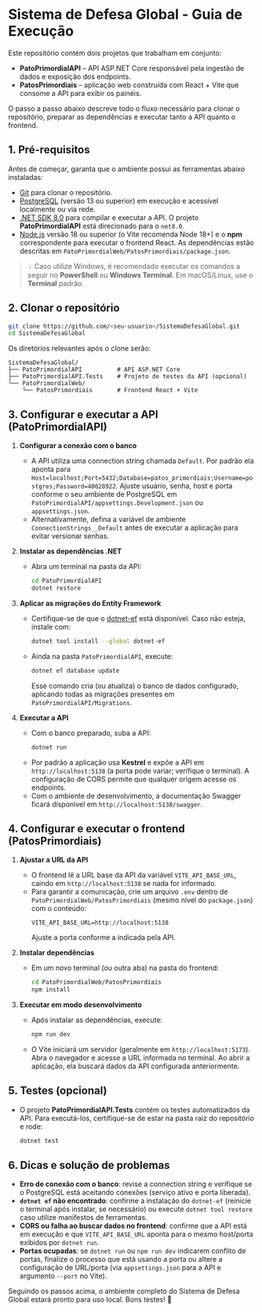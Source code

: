 # Sistema de Defesa Global - Guia de Execução

Este repositório contém dois projetos que trabalham em conjunto:

- **PatoPrimordialAPI** – API ASP.NET Core responsável pela ingestão de dados e exposição dos endpoints.
- **PatosPrimordiais** – aplicação web construída com React + Vite que consome a API para exibir os painéis.

O passo a passo abaixo descreve todo o fluxo necessário para clonar o repositório, preparar as dependências e executar tanto a API quanto o frontend.

## 1. Pré-requisitos

Antes de começar, garanta que o ambiente possui as ferramentas abaixo instaladas:

- [Git](https://git-scm.com/) para clonar o repositório.
- [PostgreSQL](https://www.postgresql.org/) (versão 13 ou superior) em execução e acessível localmente ou via rede.
- [.NET SDK 8.0](https://dotnet.microsoft.com/pt-br/download) para compilar e executar a API. O projeto **PatoPrimordialAPI** está direcionado para o `net8.0`.
- [Node.js](https://nodejs.org/) versão 18 ou superior (o Vite recomenda Node 18+) e o **npm** correspondente para executar o frontend React. As dependências estão descritas em `PatoPrimordialWeb/PatosPrimordiais/package.json`.

> 💡 Caso utilize Windows, é recomendado executar os comandos a seguir no **PowerShell** ou **Windows Terminal**. Em macOS/Linux, use o **Terminal** padrão.

## 2. Clonar o repositório

```bash
git clone https://github.com/<seu-usuario>/SistemaDefesaGlobal.git
cd SistemaDefesaGlobal
```

Os diretórios relevantes após o clone serão:

```
SistemaDefesaGlobal/
├── PatoPrimordialAPI          # API ASP.NET Core
├── PatoPrimordialAPI.Tests    # Projeto de testes da API (opcional)
└── PatoPrimordialWeb/
    └── PatosPrimordiais       # Frontend React + Vite
```

## 3. Configurar e executar a API (PatoPrimordialAPI)

1. **Configurar a conexão com o banco**
    - A API utiliza uma connection string chamada `Default`. Por padrão ela aponta para `Host=localhost;Port=5432;Database=patos_primordiais;Username=postgres;Password=40028922`. Ajuste usuário, senha, host e porta conforme o seu ambiente de PostgreSQL em `PatoPrimordialAPI/appsettings.Development.json` ou `appsettings.json`.
    - Alternativamente, defina a variável de ambiente `ConnectionStrings__Default` antes de executar a aplicação para evitar versionar senhas.

2. **Instalar as dependências .NET**
    - Abra um terminal na pasta da API:
      ```bash
      cd PatoPrimordialAPI
      dotnet restore
      ```

3. **Aplicar as migrações do Entity Framework**
    - Certifique-se de que o [dotnet-ef](https://learn.microsoft.com/ef/core/cli/dotnet) está disponível. Caso não esteja, instale com:
      ```bash
      dotnet tool install --global dotnet-ef
      ```
    - Ainda na pasta `PatoPrimordialAPI`, execute:
      ```bash
      dotnet ef database update
      ```
      Esse comando cria (ou atualiza) o banco de dados configurado, aplicando todas as migrações presentes em `PatoPrimordialAPI/Migrations`.

4. **Executar a API**
    - Com o banco preparado, suba a API:
      ```bash
      dotnet run
      ```
    - Por padrão a aplicação usa **Kestrel** e expõe a API em `http://localhost:5138` (a porta pode variar; verifique o terminal). A configuração de CORS permite que qualquer origem acesse os endpoints.
    - Com o ambiente de desenvolvimento, a documentação Swagger ficará disponível em `http://localhost:5138/swagger`.

## 4. Configurar e executar o frontend (PatosPrimordiais)

1. **Ajustar a URL da API**
    - O frontend lê a URL base da API da variável `VITE_API_BASE_URL`, caindo em `http://localhost:5138` se nada for informado.
    - Para garantir a comunicação, crie um arquivo `.env` dentro de `PatoPrimordialWeb/PatosPrimordiais` (mesmo nível do `package.json`) com o conteúdo:
      ```env
      VITE_API_BASE_URL=http://localhost:5138
      ```
      Ajuste a porta conforme a indicada pela API.

2. **Instalar dependências**
    - Em um novo terminal (ou outra aba) na pasta do frontend:
      ```bash
      cd PatoPrimordialWeb/PatosPrimordiais
      npm install
      ```

3. **Executar em modo desenvolvimento**
    - Após instalar as dependências, execute:
      ```bash
      npm run dev
      ```
    - O Vite iniciará um servidor (geralmente em `http://localhost:5173`). Abra o navegador e acesse a URL informada no terminal. Ao abrir a aplicação, ela buscará dados da API configurada anteriormente.

## 5. Testes (opcional)

- O projeto **PatoPrimordialAPI.Tests** contém os testes automatizados da API. Para executá-los, certifique-se de estar na pasta raiz do repositório e rode:
  ```bash
  dotnet test
  ```

## 6. Dicas e solução de problemas

- **Erro de conexão com o banco**: revise a connection string e verifique se o PostgreSQL está aceitando conexões (serviço ativo e porta liberada).
- **`dotnet ef` não encontrado**: confirme a instalação do `dotnet-ef` (reinicie o terminal após instalar, se necessário) ou execute `dotnet tool restore` caso utilize manifestos de ferramentas.
- **CORS ou falha ao buscar dados no frontend**: confirme que a API está em execução e que `VITE_API_BASE_URL` aponta para o mesmo host/porta exibidos por `dotnet run`.
- **Portas ocupadas**: se `dotnet run` ou `npm run dev` indicarem conflito de portas, finalize o processo que está usando a porta ou altere a configuração de URL/porta (via `appsettings.json` para a API e argumento `--port` no Vite).

Seguindo os passos acima, o ambiente completo do Sistema de Defesa Global estará pronto para uso local. Bons testes! 🚀